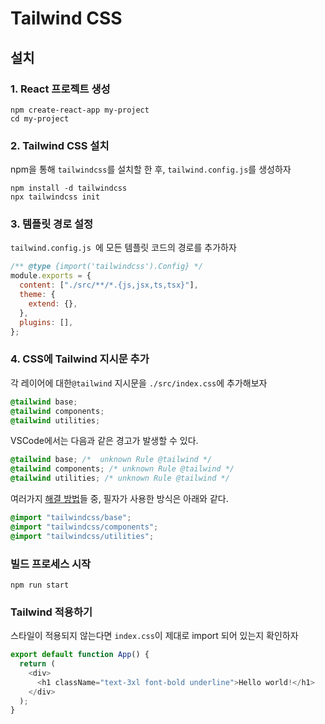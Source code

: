 # Tailwind CSS

## 설치

### 1. React 프로젝트 생성

```
npm create-react-app my-project
cd my-project
```

### 2. Tailwind CSS 설치

npm을 통해 `tailwindcss`를 설치할 한 후, `tailwind.config.js`를 생성하자

```
npm install -d tailwindcss
npx tailwindcss init
```

### 3. 템플릿 경로 설정

`tailwind.config.js `에 모든 템플릿 코드의 경로를 추가하자

```js
/** @type {import('tailwindcss').Config} */
module.exports = {
  content: ["./src/**/*.{js,jsx,ts,tsx}"],
  theme: {
    extend: {},
  },
  plugins: [],
};
```

### 4. CSS에 Tailwind 지시문 추가

각 레이어에 대한`@tailwind` 지시문을 `./src/index.css`에 추가해보자

```css
@tailwind base;
@tailwind components;
@tailwind utilities;
```

VSCode에서는 다음과 같은 경고가 발생할 수 있다.

```css
@tailwind base; /*  unknown Rule @tailwind */
@tailwind components; /* unknown Rule @tailwind */
@tailwind utilities; /* unknown Rule @tailwind */
```

여러가지 [해결 방법](https://byby.dev/at-rule-tailwind)들 중, 필자가 사용한 방식은 아래와 같다.

```css
@import "tailwindcss/base";
@import "tailwindcss/components";
@import "tailwindcss/utilities";
```

### 빌드 프로세스 시작

```
npm run start
```

### Tailwind 적용하기

스타일이 적용되지 않는다면 `index.css`이 제대로 import 되어 있는지 확인하자

```js
export default function App() {
  return (
    <div>
      <h1 className="text-3xl font-bold underline">Hello world!</h1>
    </div>
  );
}
```
